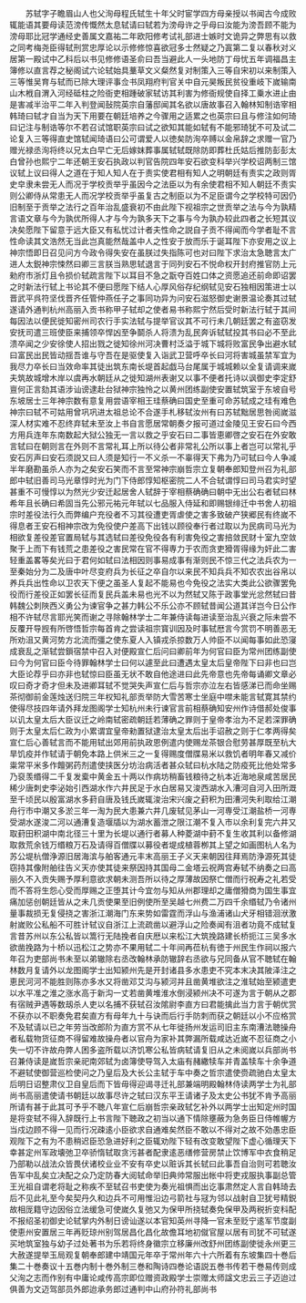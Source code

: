 <!-- { "loadSidebar": true } -->
　　苏轼字子瞻眉山人也父洵母程氏轼生十年父时宦学四方母亲授以书闻古今成败辄能语其要母读范滂传慨然太息轼请曰轼若为滂母许之乎母曰汝能为滂吾顾不能为滂母耶比冠学通经史善属文嘉祐二年欧阳修考试礼部进士嫉时文诡异之弊思有以救之同考梅尧臣得轼刑赏忠厚论以示修修惊喜欲冠多士然疑之乃寘第二复以春秋对义居第一殿试中乙科后以书见修修语圣俞曰吾当避此人一头地防丁母忧五年调福昌主簿修以直言荐之秘阁试六论轼始具藳草文义粲然复对制策入三等自宋初以来制策入三等惟吴育与轼而已除大理评事佥书凤翔府判官关中自元昊叛民贫役重岐下嵗输南山木栰自渭入河经砥柱之险衙吏相踵破家轼访其利害为修衙规使自择工乗水进止由是害减半治平二年入判登闻鼔院英宗自藩邸闻其名欲以唐故事召入翰林知制诰宰相韩琦曰轼才自当为天下用要在朝廷培养之今骤用之适累之也英宗曰且与修注如何琦曰记注与制诰等尔不若召试馆职英宗曰试之欲知其能如轼有不能邪琦犹不可及试二论复入三等得直史馆轼闻琦语曰公可谓爱人以徳矣防洵卒赙以金帛辞之求赠一官乃赠光禄丞洵将终以兄太白早亡无后嫁妺葬事属轼轼既除防即葬杜氏姑后推防彭彭太白曾孙也熙宁二年还朝王安石执政以判官告院四年安石欲变科举兴学校诏两制三馆议轼上议曰得人之道在于知人知人在于责实使君相有知人之明朝廷有责实之政则胥史皁隶未尝无人而况于学校贡举乎虽因今之法臣以为有余使君相不知人朝廷不责实则公卿侍从常患无人而况学校贡举乎虽复古之制臣以为不足臣谓今之学校特可因仍旧制至于贡举之法行之百年治乱盛衰初不由此陛下视祖宗之世贡举之法与今为孰精言语文章与今为孰优所得人才与今为孰多天下之事与今为孰办较此四者之长短其议决矣愿陛下留意于远大臣又有私忧过计者夫性命之説自子贡不得闻而今学者耻不言性命读其文浩然无当此岂真能然哉盖中人之性安于放而乐于诞耳陛下亦安用之议上神宗悟即日召见问方今政令得失安在虽朕过失指陈可也对曰陛下求治太急聴言太广进人太鋭神宗悚然曰卿三言朕当熟思轼退言于同列安石不悦命权开封府推官防上元勑府市浙灯且令损价轼疏言陛下以耳目不急之翫夺百姓口体之资愿追还前命即诏罢之时新法行轼上书论其不便曰愿陛下结人心厚风俗存纪纲轼见安石独相因策进士以晋武平呉符坚伐晋齐任管仲燕任子之事同功异为问安石滋怒御史谢景温论奏其过轼遂请外通判杭州高丽入贡书称甲子轼却之使者易书称熙宁然后受时新法行轼于其间每因法以便民徙知密州司农行手实法轼与提举官议其不可行未几朝廷罢之有盗窃发安抚司遣三班使臣来捕领卒悍凶至争鬬杀人将溃为乱民奔诉轼轼投其书曰必不至此溃卒闻之少安徐使人招出戮之徙知徐州河决曹村泛溢于城下城将败富民争出避水轼曰富民出民皆动揺吾谁与守吾在是驱使复入诣武卫营呼卒长曰河将害城虽禁军宜为我尽力卒长曰当效命率其徒出筑东南长堤首起戯马台尾属于城城赖以全复请调来嵗夫筑故城增木岸以虞再水朝廷从之徙知湖州表谢又以事不便者托诗以讽御史李定舒亶何正言劾其语涉讪谤逮赴台狱神宗独怜之以黄州团练副使安置轼筑室于东坡自号东坡居士三年神宗数有意复用尝语宰相王珪蔡确曰国史至重可命苏轼成之珪有难色神宗曰轼不可姑用曾巩巩进太祖总论不合遂手札移轼汝州有曰苏轼黜居思咎阅嵗滋深人材实难不忍终弃轼未至汝上书自言愿居常朝奏夕报可道过金陵见王安石曰今西方用兵连年东南数起大狱公独无一言以救之乎安石曰二事皆恵卿啓之安石在外安敢言轼曰在朝则言在外则不言常礼耳上所以待公者非常礼公所以事上者岂可以常礼乎安石厉声曰安石须説又曰人须是知行一不义杀一不辜得天下弗为乃可轼曰今人争减半年磨勘虽杀人亦为之矣安石笑而不言至常神宗崩哲宗立复朝奉郎知登州召为礼部郎中轼旧善司马光章惇时光为门下侍郎惇知枢密院二人不合轼谓惇曰司马君实时望甚重不可慢惇以为然光少安迁起居舍人轼辞于宰相蔡确确曰朝中无出公右者轼曰林希年且长确曰希固当先公邪元祐元年轼以七品服入侍延和即赐银绯迁中书舍人初祖宗时差役法行久而弊编户充役者不习其役遭吏胥虐使之害多致破产狭郷民有终嵗不得息者王安石相神宗改为免役使户差高下出钱以顾役奉行者过取以为民病司马光为相欲复差役差官置局轼与其选轼曰差役免役各有利害免役之害掊敛民财十室九空敛聚于上而下有钱荒之患差役之害民常在官不得専力于农而贪吏猾胥得缘为奸此二害轻重盖畧等矣光曰于君何如轼曰法相因则事易成事有渐则民不惊三代之法兵农为一至秦始分为二及唐中叶尽变府兵为长征之卒自尔以来民不知兵兵不知农农出谷帛以养兵兵出性命以卫农天下便之虽圣人复起不能易也今免役之法实大类此公欲骤罢免役而行差役正如罢长征而复民兵盖未易也光不以为然轼又陈于政事堂光忿然轼曰昔韩魏公刺陜西义勇公为谏官争之甚力韩公不乐公亦不顾轼昔闻公道其详岂今日公作相不许轼尽言耶光笑而谢之寻除翰林学士二年兼侍读每进读至治乱兴衰之际未尝不反覆开导觊有所啓悟哲宗每首肯之尝读祖宗寳训因及时事轼厯言今赏罚不明善恶无所劝沮又黄河势方北流而彊之使东夏人入镇戎杀掠数万人帅臣不以闻每事如此恐寖成衰乱之渐轼尝鎻宿禁中召入对便殿宣仁后问曰卿前年为何官曰臣为常州团练副使曰今为何官曰臣今待罪翰林学士曰何以遽至此曰遭遇太皇太后皇帝陛下曰非也曰岂大臣论荐乎曰亦非也轼惊曰臣虽无状不敢自他途进曰此先帝意也先帝每诵卿文章必叹曰奇才奇才但未及进卿耳轼不觉哭失声宣仁后与哲宗亦泣左右皆感涕已而命坐赐茶彻御前金莲烛送归院三年权知礼部贡举防大雪苦寒士坐庭中噤未能言轼寛其禁约使得尽技四年请外拜龙图阁学士知杭州未行谏官言前相蔡确知安州作诗借郝处俊事以讥太皇太后大臣议迁之岭南轼密疏朝廷若薄确之罪则于皇帝孝治为不足若深罪确则于太皇太后仁政为小累谓宜皇帝勑置狱逮治太皇太后出手诏赦之则于仁孝两得矣宣仁后心善轼言而不能用轼出郊用前执政恩例遣内使赐龙茶银合慰劳甚厚既至杭大旱饥疫并作轼请于朝免本路上供米三之一复得赐度僧牒易米以救饥者明年春又减价粜常平米多作饘粥药剂遣使挟医分坊治病活者甚众轼曰杭水陆之防疫死比他处常多乃裒羡缗得二千复发槖中黄金五十两以作病坊稍畜钱粮待之杭本近海地泉咸苦居民稀少唐刺史李泌始引西湖水作六井民足于水白居易又浚西湖水入漕河自河入田所溉至千顷民以殷富湖水多葑自唐及钱氏嵗辄浚治宋兴废之葑积为田漕河失利取给江潮舟行市中潮又多淤三年一淘为民大患兼六井几废轼见茅山一河専受江潮盐桥一河専受湖水遂浚二河以通漕复造堰牐以为湖水蓄泄之限江潮不复入市以余利复完六井又取葑田积湖中南北径三十里为长堤以通行者募人种菱湖中葑不复生收其利以备修湖取救荒余钱万缗粮万石及请得百僧牒以募役者堤成植蓉栁其上望之如画图杭人名为苏公堤杭僧浄源旧居海滨与舶客通元丰末高丽王子义天来朝因往拜焉防浄源死其徒窃持其像附舶往告义天亦使其徒来祭因持其国母二金塔云祝两宫寿轼不纳奏之曰高丽久不入贡失赐予厚利意欲求朝未测吾所以待之厚薄故因祭亡僧而行祝寿之礼若受而不答将生怨心受而厚赐之正堕其计今宜勿与知从州郡理却之庸僧猾商为国生事宜痛加惩创朝廷皆从之未几贡使果至旧例使所至吴越七州费二万四千余缗轼乃令诸州量事裁损无复侵挠之害浙江潮海门东来势如雷霆而浮山与渔浦诸山犬牙相错洄洑激射嵗败公私船不可胜计轼议自浙江上流疏凿以避浮山之险奏闻有沮者功竟不成轼复言昔苏州以东公私皆以篙行无陆挽者自庆厯以来松江大筑挽路建长桥扼江三吴多水欲凿挽路为十桥以迅松江之势亦不果用轼二十年间再莅杭有徳于州民生作祠以报六年召为吏部尚书未至以弟辙除右丞改翰林承防辙辞右丞欲与兄同备从官不聴轼在翰林数月复请外以龙图阁学士出知颍州先是开封诸县多水患吏不究本末决其陂泽注之恵民河河不能胜则陈亦多水又将凿邓艾沟与颍河并且凿黄堆欲注之淮轼始至颍遣吏以水平准之淮之涨水高于新沟一丈若凿黄堆淮水倒浸颍州决不可遂为言于朝从之郡有宿贼尹遇等数刼杀人吏以名捕不获轼召汝隂尉李直方曰君能擒此当力言于朝优赏不获亦以不职奏免君矣直方有母年九十与诀而后行手防刺而获之朝廷以小不应格赏不及轼请以已之年劳当改郎阶为直方赏不从七年徙扬州发运司旧主东南漕法聴操舟者私载物货征商不得留难故操舟者以官舟为家补其弊漏所载咸达近嵗不忍征商之小失一切不许故舟弊人困多盗所载以济饥寒公私皆病轼请复旧从之未阅嵗以兵部尚书召兼侍读是嵗哲宗亲祀南郊轼为卤簿使导驾入太庙有赭繖犊车并青盖犊车十余争道不避轼使御营巡检使问之乃皇后及大长公主轼于车中奏之哲宗遣使赍疏驰白太皇太后明日诏整肃仪卫自皇后而下皆毋得迎谒寻迁礼部兼端明殿翰林侍读两学士为礼部尚书高丽遣使请书朝廷以故事尽许之轼曰汉东平王请诸子及太史公书犹不肯予高丽所请有甚于此其可予乎不聴八年宣仁后崩哲宗亲政轼乞补外以两学士出知定州时国是将变轼不得入辞既行上书言陛下聴政之初当以通下情除壅蔽为急务臣日侍帷幄方当戍边顾不得一见而行况疎逺小臣欲求自通难矣然臣不敢以不得对之故不効愚忠臣观陛下之有为不患稍迟臣恐急进好利之臣辄劝陛下轻有改变敢望陛下虚心循理天下幸甚定州军政壊弛卫卒骄惰轼取贪污甚者配隶逺恶缮修营房禁止饮博军中衣食稍足乃部勒以战法众皆畏伏诸校业业不安有卒史以赃诉其长轼曰此事吾自治则可若聴汝告军中乱矣立决配之众乃定防春大阅轼命举旧典帅常服出帐中将吏戎服执事副总管王光祖自谓老将耻之称疾不至轼召书吏使为奏光祖惧而出讫事肃然定人言自韩琦去后不见此礼至今矣契丹久和边兵不可用惟沿边弓箭社与冦为邻以战射自卫犹号精鋭故相厐籍守边因俗立法缓急可使嵗久复弛又为保甲所挠轼奏免保甲及两税折变科配不报绍圣初御史论轼掌内外制日谤讪遂以本官知英州寻降一官未至贬宁逺军节度副使恵州安置居三年再贬琼州别驾居昌化昌化故儋耳地初僦官屋以居有司犹不可轼遂买地筑室独与幼子过处著书为乐若将终身徽宗立移廉州改舒州团练副使徙永州更三大赦遂提举玉局观复朝奉郎建中靖国元年卒于常州年六十六所着有东坡集四十巻后集二十巻奏议十五巻内制十巻外制三巻和陶诗四巻论语説五巻书传若干巻易传则成父洵之志而作别有中庸论咸传高宗即位赠资政殿学士崇赠太师諡文忠云三子迈迨过俱善为文迈驾部员外郎迨承务郎过通判中山府孙符礼部尚书
